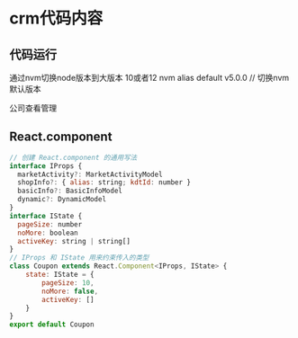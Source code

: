 # crm代码内容

## 代码运行

通过nvm切换node版本到大版本 10或者12
nvm alias default v5.0.0 // 切换nvm 默认版本

公司查看管理

## React.component

```jsx
// 创建 React.component 的通用写法
interface IProps {
  marketActivity?: MarketActivityModel
  shopInfo?: { alias: string; kdtId: number }
  basicInfo?: BasicInfoModel
  dynamic?: DynamicModel
}
interface IState {
  pageSize: number
  noMore: boolean
  activeKey: string | string[]
}
// IProps 和 IState 用来约束传入的类型
class Coupon extends React.Component<IProps, IState> {
    state: IState = {
        pageSize: 10,
        noMore: false,
        activeKey: []
    }
}
export default Coupon


```